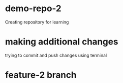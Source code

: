 # demo-repo-2
Creating repository for learning

# making additional changes
trying to commit and push changes using terminal

# feature-2 branch